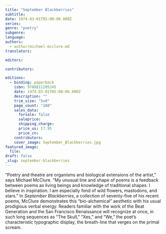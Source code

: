 ```yaml
---
title: "September Blackberries"
subtitle:
date: 1974-03-01T05:00:00.000Z
series:
genre: "poetry"
subgenre:
language:
authors:
  - author/michael-mcclure.md
translators:

editors:

contributors:

editions:
  - binding: paperback
    isbn: 9780811205245
    date: 1974-03-01T05:00:00.000Z
    description: ""
    trim_size: "5x8"
    page_count: "160"
    sales_data:
      forsale: false
      saleprice:
      shipping_charge:
      price_us: 17.95
      price_cn:
    contributors:
    cover_image: September_Blackberries.jpg
featured_image:
  file:
draft: false
_slug: september-blackberries
---
```


“Poetry and theatre are organisms and biological extensions of the artist,” says Michael McClure. “My unusual line and shape of poems is a feedback between poems as living beings and knowledge of traditional shapes. I believe in inspiration. I am especially fond of wild flowers, mastodons, and stars.” In _September Blackberries_, a collection of seventy-five of his recent poems, McClure demonstrates this “bio-alchemical” aesthetic with his usual prodigious verbal energy. Readers familiar with the work of the Beat Generation and the San Francisco Renaissance will recognize at once, in such long sequences as “The Skull,” “Xes,” and “We,” the poet’s characteristic typographic display, the breath-line that verges on the primal scream.

